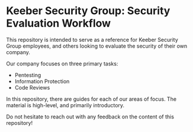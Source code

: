 # Keeber Security Group: Security Evaluation Workflow
This repository is intended to serve as a reference for Keeber Security Group employees, and others looking to evaluate the security of their own company.

Our company focuses on three primary tasks:
- Pentesting
- Information Protection
- Code Reviews

In this repository, there are guides for each of our areas of focus. The material is high-level, and primarily introductory.

Do not hesitate to reach out with any feedback on the content of this repository!

